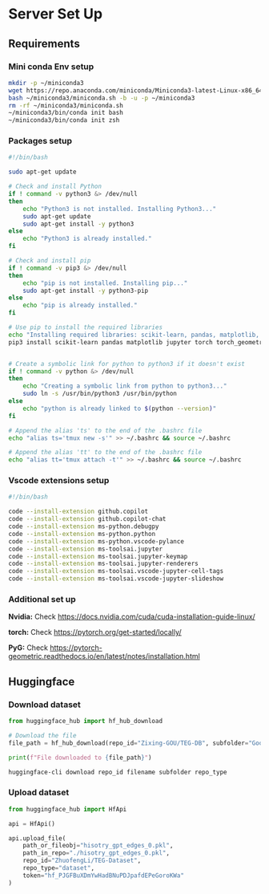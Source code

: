 # Server Set Up

## Requirements
### Mini conda Env setup

```bash
mkdir -p ~/miniconda3
wget https://repo.anaconda.com/miniconda/Miniconda3-latest-Linux-x86_64.sh -O ~/miniconda3/miniconda.sh
bash ~/miniconda3/miniconda.sh -b -u -p ~/miniconda3
rm -rf ~/miniconda3/miniconda.sh
~/miniconda3/bin/conda init bash
~/miniconda3/bin/conda init zsh
```

### Packages setup

```bash
#!/bin/bash

sudo apt-get update

# Check and install Python
if ! command -v python3 &> /dev/null
then
    echo "Python3 is not installed. Installing Python3..."
    sudo apt-get update
    sudo apt-get install -y python3
else
    echo "Python3 is already installed."
fi

# Check and install pip
if ! command -v pip3 &> /dev/null
then
    echo "pip is not installed. Installing pip..."
    sudo apt-get install -y python3-pip
else
    echo "pip is already installed."
fi

# Use pip to install the required libraries
echo "Installing required libraries: scikit-learn, pandas, matplotlib, jupyter torch torch_geometric..."
pip3 install scikit-learn pandas matplotlib jupyter torch torch_geometric huggingface_hub


# Create a symbolic link for python to python3 if it doesn't exist
if ! command -v python &> /dev/null
then
    echo "Creating a symbolic link from python to python3..."
    sudo ln -s /usr/bin/python3 /usr/bin/python
else
    echo "python is already linked to $(python --version)"
fi

# Append the alias 'ts' to the end of the .bashrc file
echo "alias ts='tmux new -s'" >> ~/.bashrc && source ~/.bashrc

# Append the alias 'tt' to the end of the .bashrc file
echo "alias tt='tmux attach -t'" >> ~/.bashrc && source ~/.bashrc
```

### Vscode extensions setup
```bash
#!/bin/bash

code --install-extension github.copilot
code --install-extension github.copilot-chat
code --install-extension ms-python.debugpy
code --install-extension ms-python.python
code --install-extension ms-python.vscode-pylance
code --install-extension ms-toolsai.jupyter
code --install-extension ms-toolsai.jupyter-keymap
code --install-extension ms-toolsai.jupyter-renderers
code --install-extension ms-toolsai.vscode-jupyter-cell-tags
code --install-extension ms-toolsai.vscode-jupyter-slideshow
```
### Additional set up 

**Nvidia:** Check https://docs.nvidia.com/cuda/cuda-installation-guide-linux/

**torch:** Check https://pytorch.org/get-started/locally/

**PyG:** Check https://pytorch-geometric.readthedocs.io/en/latest/notes/installation.html



## Huggingface

### Download dataset

```python
from huggingface_hub import hf_hub_download

# Download the file
file_path = hf_hub_download(repo_id="Zixing-GOU/TEG-DB", subfolder="Goodreads-History/raw", filename="goodreads_history_graph1.pkl.zip", repo_type="dataset", local_dir=".")

print(f"File downloaded to {file_path}")
```

```bash
huggingface-cli download repo_id filename subfolder repo_type
```

### Upload dataset

```python
from huggingface_hub import HfApi

api = HfApi()

api.upload_file(
    path_or_fileobj="hisotry_gpt_edges_0.pkl",
    path_in_repo="./hisotry_gpt_edges_0.pkl",
    repo_id="ZhuofengLi/TEG-Dataset",
    repo_type="dataset",
    token="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"
)
```


